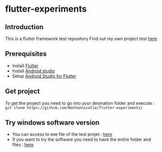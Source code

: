 # flutter-experiments
## Introduction
This is a flutter framework test repository
Find out my own project test [here](https://github.com/Nathannicolle/flutter-experiments/tree/main/ownTest)

## Prerequisites
* Install [Flutter](https://docs.flutter.dev/get-started/install)
* Install [Android studio](https://developer.android.com/studio)
* Setup [Android Studio for Flutter](https://docs.flutter.dev/get-started/editor)

## Get project
To get the project you need to go into your desination folder and execute : <br>
``git clone https://github.com/Nathannicolle/flutter-experiments/``

## Try windows software version
* You can access to exe file of the test projet : [here](https://github.com/Nathannicolle/flutter-experiments/blob/main/app_release/owntest.exe)
* If you want to try the software you need to have the entire folder and files : [here](https://github.com/Nathannicolle/flutter-experiments/tree/main/app_release)
